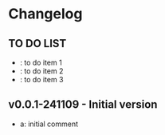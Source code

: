 # Changelog 

## TO DO LIST
- : to do item 1
- : to do item 2
- : to do item 3

## v0.0.1-241109 - Initial version
- a: initial comment
